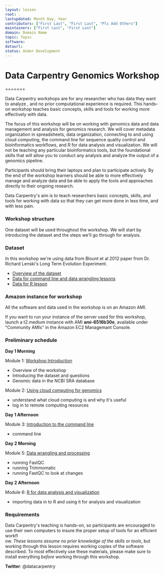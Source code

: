 ```yaml
---
layout: lesson
root: .
lastupdated: Month Day, Year
contributors: ["First Last", "First Last", "Pls Add Others"]
maintainers: ["First Last", "First Last"]
domain: Domain Name
topic: Topic
software:
dataurl:
status: Under Development
---
```


# Data Carpentry Genomics Workshop

=======

Data Carpentry workshops are for any researcher who has data they want to analyze , and no prior computational experience is required. This hands-on workshop teaches basic concepts, skills and tools for working more effectively with data.

The focus of this workshop will be on working with genomics data and data management and analysis for genomics research. We will cover metadata organization in spreadsheets, data organization, connecting to and using cloud computing, the command line for sequence quality control and bioinformatics workflows, and R for data analysis and visualization. We will not be teaching any particular bioinformatics tools, but the foundational skills that will allow you to conduct any analysis and analyze the output of a genomics pipeline.

Participants should bring their laptops and plan to participate actively. By the end of the workshop learners should be able to more effectively manage and analyze data and be able to apply the tools and approaches directly to their ongoing research.

Data Carpentry's aim is to teach researchers basic concepts, skills, and tools for working with data so that they can get more done in less time, and with less pain.

### Workshop structure

One dataset will be used throughout the workshop. We will start by introducing the dataset and the steps we'll go through for analysis. 

### Dataset

In this workshop we're using data from Blount et al 2012 paper from Dr. Richard Lenski's Long Term Evolution Experiment.  

- [Overview of the dataset](http://www.datacarpentry.org/introduction-genomics/01-intro-to-dataset.html)
- [Data for command line and data wrangling lessons]()
- [Data for R lesson]()

### Amazon instance for workshop

All the software and data used in the workshop is on an Amazon AMI.

If you want to run your instance of the server used for this workshop, launch a t2.medium instance with AMI **ami-6516b30e**, available under "Community AMIs" in the Amazon EC2 Managemant Console. 

### Preliminary schedule

**Day 1 Morning**

Module 1: [Workshop Introduction](http://www.datacarpentry.org/introduction-genomics)

- Overview of the workshop
- Introducing the dataset and questions
- Genomic data in the NCBI SRA database

Module 2: [Using cloud computing for genomics](https://github.com/datacarpentry/cloud-genomics)  

- understand what cloud computing is and why it's useful
- log in to remote computing resources

**Day 1 Afternoon**

Module 3: [Introduction to the command line](https://github.com/datacarpentry/shell-genomics)  

- command line 

**Day 2 Morning**

Module 5: [Data wrangling and processing](https://github.com/datacarpentry/wrangling-genomics)  

- running FastQC
- running Trimmomatic
- running FastQC to look at changes

**Day 2 Afternoon**

Module 6: [R for data analysis and visualization](https://github.com/datacarpentry/R-genomics)

- importing data in to R and using it for analysis and visualization


### Requirements

Data Carpentry's teaching is hands-on, so participants are encouraged to use
their own computers to insure the proper setup of tools for an efficient workfl\
ow.
*These lessons assume no prior knowledge of the skills or tools*, but working
through this lesson requires working copies of the software described.
To most effectively use these materials, please make sure to install everything
*before* working through this workshop.

<p><strong>Twitter</strong>: @datacarpentry